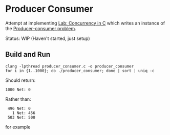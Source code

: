 # Producer Consumer

Attempt at implementing [Lab: Concurrency in C](https://www.classes.cs.uchicago.edu/archive/2018/spring/12300-1/lab6.html) which writes an instance of the [Producer–consumer problem](https://en.wikipedia.org/wiki/Producer%E2%80%93consumer_problem).

Status: WIP (Haven't started, just setup)

## Build and Run

```
clang -lpthread producer_consumer.c -o producer_consumer
for i in {1..1000}; do ./producer_consumer; done | sort | uniq -c
```

Should return:
```
1000 Net: 0
```
Rather than:
```
 496 Net: 0
   1 Net: 456
 503 Net: 500
```
for example
